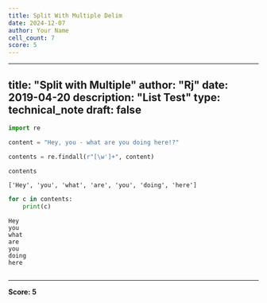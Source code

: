 ```yaml
---
title: Split With Multiple Delim
date: 2024-12-07
author: Your Name
cell_count: 7
score: 5
---
```


---
title: "Split with Multiple"
author: "Rj"
date: 2019-04-20
description: "List Test"
type: technical_note
draft: false
---

```python
import re
```


```python
content = "Hey, you - what are you doing here!?"
```


```python
contents = re.findall(r"[\w']+", content)
```


```python
contents
```




    ['Hey', 'you', 'what', 'are', 'you', 'doing', 'here']




```python
for c in contents:
    print(c)
```

    Hey
    you
    what
    are
    you
    doing
    here



```python

```


---
**Score: 5**